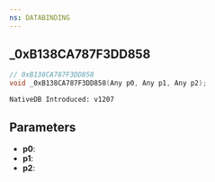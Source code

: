 ```yaml
---
ns: DATABINDING
---
```

## _0xB138CA787F3DD858

```c
// 0xB138CA787F3DD858
void _0xB138CA787F3DD858(Any p0, Any p1, Any p2);
```

```
NativeDB Introduced: v1207
```

## Parameters
* **p0**:
* **p1**:
* **p2**:
